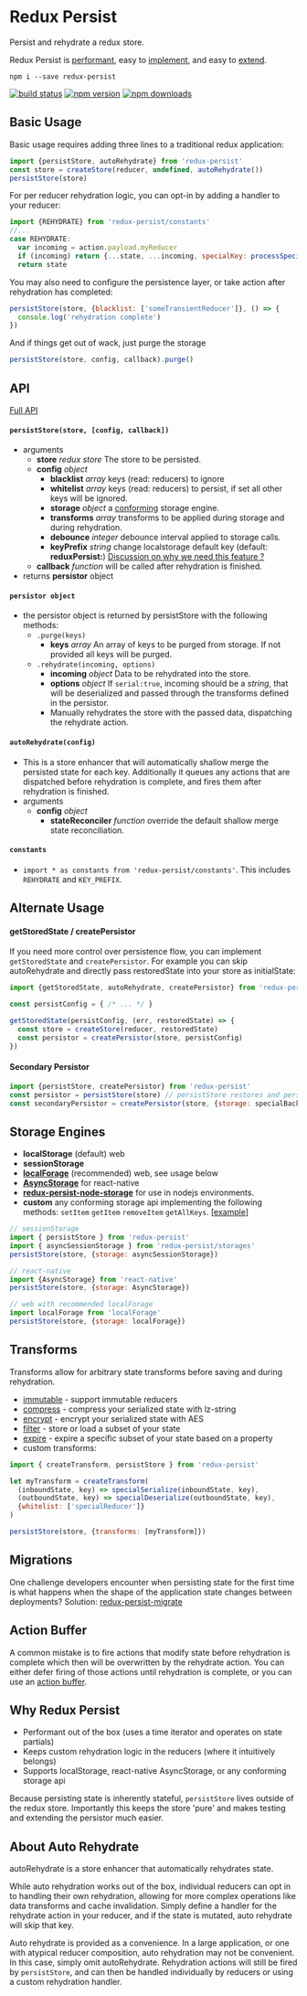 # Redux Persist
Persist and rehydrate a redux store.

Redux Persist is [performant](#why-redux-persist), easy to [implement](#basic-usage), and easy to [extend](./docs/ecosystem.md).

`npm i --save redux-persist`

[![build status](https://img.shields.io/travis/rt2zz/redux-persist/master.svg?style=flat-square)](https://travis-ci.org/rt2zz/redux-persist)
[![npm version](https://img.shields.io/npm/v/redux-persist.svg?style=flat-square)](https://www.npmjs.com/package/redux-persist)
[![npm downloads](https://img.shields.io/npm/dm/redux-persist.svg?style=flat-square)](https://www.npmjs.com/package/redux-persist)

## Basic Usage
Basic usage requires adding three lines to a traditional redux application:
```js
import {persistStore, autoRehydrate} from 'redux-persist'
const store = createStore(reducer, undefined, autoRehydrate())
persistStore(store)
```
For per reducer rehydration logic, you can opt-in by adding a handler to your reducer:
```js
import {REHYDRATE} from 'redux-persist/constants'
//...
case REHYDRATE:
  var incoming = action.payload.myReducer
  if (incoming) return {...state, ...incoming, specialKey: processSpecial(incoming.specialKey)}
  return state
```
You may also need to configure the persistence layer, or take action after rehydration has completed:
```js
persistStore(store, {blacklist: ['someTransientReducer']}, () => {
  console.log('rehydration complete')
})
```
And if things get out of wack, just purge the storage
```js
persistStore(store, config, callback).purge()
```

## API
[Full API](./docs/api.md)
#### `persistStore(store, [config, callback])`
  - arguments
    - **store** *redux store* The store to be persisted.
    - **config** *object*
      - **blacklist** *array* keys (read: reducers) to ignore
      - **whitelist** *array* keys (read: reducers) to persist, if set all other keys will be ignored.
      - **storage** *object* a [conforming](https://github.com/rt2zz/redux-persist#storage-backends) storage engine.
      - **transforms** *array* transforms to be applied during storage and during rehydration.
      - **debounce** *integer* debounce interval applied to storage calls.
      - **keyPrefix** *string* change localstorage default key (default: **reduxPersist:**) [Discussion on why we need this feature ?](https://github.com/rt2zz/redux-persist/issues/137)
    - **callback** *function* will be called after rehydration is finished.
  - returns **persistor** object

#### `persistor object`
  - the persistor object is returned by persistStore with the following methods:
    - `.purge(keys)`
      - **keys** *array* An array of keys to be purged from storage. If not provided all keys will be purged.
    - `.rehydrate(incoming, options)`
      - **incoming** *object* Data to be rehydrated into the store.
      - **options** *object* If `serial:true`, incoming should be a *string*, that will be deserialized and passed through the transforms defined in the persistor.
      - Manually rehydrates the store with the passed data, dispatching the rehydrate action.

#### `autoRehydrate(config)`
  - This is a store enhancer that will automatically shallow merge the persisted state for each key. Additionally it queues any actions that are dispatched before rehydration is complete, and fires them after rehydration is finished.
  - arguments
    - **config** *object*
      - **stateReconciler** *function* override the default shallow merge state reconciliation.

#### `constants`
  - `import * as constants from 'redux-persist/constants'`. This includes `REHYDRATE` and `KEY_PREFIX`.

## Alternate Usage
#### getStoredState / createPersistor
If you need more control over persistence flow, you can implement `getStoredState` and `createPersistor`. For example you can skip autoRehydrate and directly pass restoredState into your store as initialState:

```js
import {getStoredState, autoRehydrate, createPersistor} from 'redux-persist'

const persistConfig = { /* ... */ }

getStoredState(persistConfig, (err, restoredState) => {
  const store = createStore(reducer, restoredState)
  const persistor = createPersistor(store, persistConfig)
})
```

#### Secondary Persistor
```js
import {persistStore, createPersistor} from 'redux-persist'
const persistor = persistStore(store) // persistStore restores and persists
const secondaryPersistor = createPersistor(store, {storage: specialBackupStorage}) // createPersistor only persists
```

## Storage Engines
- **localStorage** (default) web
- **sessionStorage**
- **[localForage](https://github.com/mozilla/localForage)** (recommended) web, see usage below
- **[AsyncStorage](http://facebook.github.io/react-native/docs/asyncstorage.html#content)** for react-native
- **[redux-persist-node-storage](https://github.com/pellejacobs/redux-persist-node-storage)** for use in nodejs environments.
- **custom** any conforming storage api implementing the following methods: `setItem` `getItem` `removeItem` `getAllKeys`. [[example](https://github.com/facebook/react-native/blob/master/Libraries/Storage/AsyncStorage.js)]

```js
// sessionStorage
import { persistStore } from 'redux-persist'
import { asyncSessionStorage } from 'redux-persist/storages'
persistStore(store, {storage: asyncSessionStorage})

// react-native
import {AsyncStorage} from 'react-native'
persistStore(store, {storage: AsyncStorage})

// web with recommended localForage
import localForage from 'localForage'
persistStore(store, {storage: localForage})

```

## Transforms
Transforms allow for arbitrary state transforms before saving and during rehydration.
- [immutable](https://github.com/rt2zz/redux-persist-transform-immutable) - support immutable reducers
- [compress](https://github.com/rt2zz/redux-persist-transform-compress) - compress your serialized state with lz-string
- [encrypt](https://github.com/maxdeviant/redux-persist-transform-encrypt) - encrypt your serialized state with AES
- [filter](https://github.com/edy/redux-persist-transform-filter) - store or load a subset of your state
- [expire](https://github.com/gabceb/redux-persist-transform-expire) - expire a specific subset of your state based on a property
- custom transforms:
```js
import { createTransform, persistStore } from 'redux-persist'

let myTransform = createTransform(
  (inboundState, key) => specialSerialize(inboundState, key),
  (outboundState, key) => specialDeserialize(outboundState, key),
  {whitelist: ['specialReducer']}
)

persistStore(store, {transforms: [myTransform]})
```

## Migrations
One challenge developers encounter when persisting state for the first time is what happens when the shape of the application state changes between deployments? Solution: [redux-persist-migrate](https://github.com/wildlifela/redux-persist-migrate)

## Action Buffer
A common mistake is to fire actions that modify state before rehydration is complete which then will be overwritten by the rehydrate action. You can either defer firing of those actions until rehydration is complete, or you can use an [action buffer](https://github.com/rt2zz/redux-action-buffer/blob/master/README.md#redux-persist-example).

## Why Redux Persist

* Performant out of the box (uses a time iterator and operates on state partials)
* Keeps custom rehydration logic in the reducers (where it intuitively belongs)
* Supports localStorage, react-native AsyncStorage, or any conforming storage api

Because persisting state is inherently stateful, `persistStore` lives outside of the redux store. Importantly this keeps the store 'pure' and makes testing and extending the persistor much easier.

## About Auto Rehydrate
autoRehydrate is a store enhancer that automatically rehydrates state.

While auto rehydration works out of the box, individual reducers can opt in to handling their own rehydration, allowing for more complex operations like data transforms and cache invalidation. Simply define a handler for the rehydrate action in your reducer, and if the state is mutated, auto rehydrate will skip that key.

Auto rehydrate is provided as a convenience. In a large application, or one with atypical reducer composition, auto rehydration may not be convenient. In this case, simply omit autoRehydrate. Rehydration actions will still be fired by `persistStore`, and can then be handled individually by reducers or using a custom rehydration handler.
